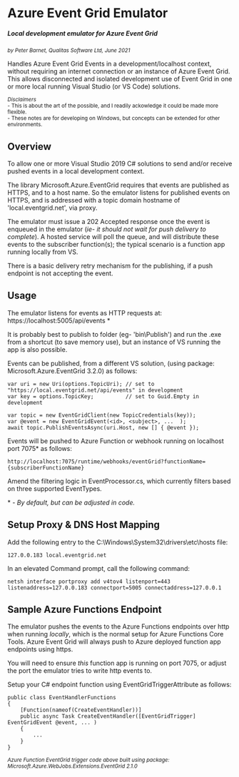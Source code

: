 # Azure Event Grid Emulator
##### Local development emulator for Azure Event Grid
<sub>_by Peter Barnet, Qualitas Software Ltd, June 2021_<sub>



Handles Azure Event Grid Events in a development/localhost context, without requiring an internet connection or an instance of Azure Event Grid.  This allows disconnected and isolated development use of Event Grid in one or more local running Visual Studio (or VS Code) solutions.

<sub>_Disclaimers_</sub>
<br/><sub>- This is about the art of the possible, and I readily ackowledge it could be made more flexible.</sub>
<br/><sub>- These notes are for developing on Windows, but concepts can be extended for other environments.</sub>
<br/>
    

## Overview

To allow one or more Visual Studio 2019 C# solutions to send and/or receive pushed events in a local development context.
    
The library Microsoft.Azure.EventGrid requires that events are published as HTTPS, and to a host name.  So the emulator listens for published events on HTTPS, and is addressed with a topic domain hostname of 'local.eventgrid.net', via proxy.  

The emulator must issue a 202 Accepted response once the event is enqueued in the emulator (_ie- it should not wait for push delivery to complete_).  A hosted service will poll the queue, and will distribute these events to the subscriber function(s); the typical scenario is a function app running locally from VS.  
    
There is a basic delivery retry mechanism for the publishing, if a push endpoint is not accepting the event.

    
## Usage

The emulator listens for events as HTTP requests at: https://localhost:5005/api/events *

It is probably best to publish to folder (eg- 'bin\Publish') and run the .exe from a shortcut (to save memory use), but an instance of VS running the app is also possible.

Events can be published, from a different VS solution, (using package: Microsoft.Azure.EventGrid 3.2.0) as follows:

    var uri = new Uri(options.TopicUri); // set to "https://local.eventgrid.net/api/events" in development
    var key = options.TopicKey;          // set to Guid.Empty in development
    
    var topic = new EventGridClient(new TopicCredentials(key));
    var @event = new EventGridEvent(<id>, <subject>, ...  );
    await topic.PublishEventsAsync(uri.Host, new [] { @event });  
    
Events will be pushed to Azure Function or webhook running on localhost port 7075* as follows:

    http://localhost:7075/runtime/webhooks/eventGrid?functionName={subscriberFunctionName}

Amend the filtering logic in EventProcessor.cs, which currently filters based on three supported EventTypes.

\* - _By default, but can be adjusted in code._


## Setup Proxy & DNS Host Mapping

Add the following entry to the C:\Windows\System32\drivers\etc\hosts file:

    127.0.0.183 local.eventgrid.net

In an elevated Command prompt, call the following command:

    netsh interface portproxy add v4tov4 listenport=443 listenaddress=127.0.0.183 connectport=5005 connectaddress=127.0.0.1


## Sample Azure Functions Endpoint

The emulator pushes the events to the Azure Functions endpoints over http when running _locally_, which is the normal setup for Azure Functions Core Tools.  Azure Event Grid will always push to Azure deployed function app endpoints using https.  

You will need to ensure _this_ function app is running on port 7075, or adjust the port the emulator tries to write http events to.

Setup your C# endpoint function using EventGridTriggerAttribute as follows:

    public class EventHandlerFunctions
    {
        [Function(nameof(CreateEventHandler))]
        public async Task CreateEventHandler([EventGridTrigger] EventGridEvent @event, ... )
        {
            ...
        }
    }

<sub>_Azure Function EventGrid trigger code above built using package: Microsoft.Azure.WebJobs.Extensions.EventGrid 2.1.0_</sub>

    



